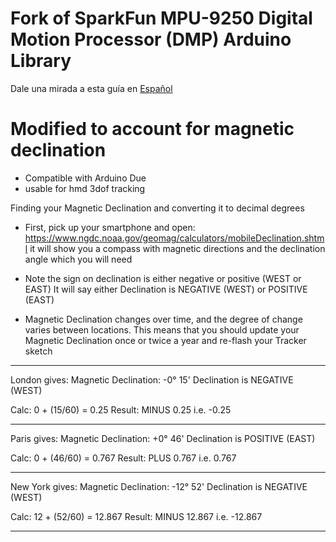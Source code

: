Fork of SparkFun MPU-9250 Digital Motion Processor (DMP) Arduino Library
========================================
Dale una mirada a esta guía en [Español](README.es.md)

Modified to  account for magnetic declination
========================================
* Compatible with Arduino Due
* usable for hmd 3dof tracking

Finding your Magnetic Declination and converting it to decimal degrees


* First, pick up your smartphone and open:
https://www.ngdc.noaa.gov/geomag/calculators/mobileDeclination.shtml
it will show you a compass with magnetic directions and the declination angle which you will need 

* Note the sign on declination is either negative or positive (WEST or EAST)
It will say either Declination is NEGATIVE (WEST) or POSITIVE (EAST)

* Magnetic Declination changes over time, and the degree of change varies 
between locations. This means that you should update your Magnetic 
Declination once or twice a year and re-flash your Tracker sketch

--------------------------------

London gives:
Magnetic Declination: -0° 15'
Declination is NEGATIVE (WEST)

Calc: 0 + (15/60) = 0.25
Result: MINUS 0.25
i.e. -0.25

--------------------------------

Paris gives:
Magnetic Declination: +0° 46'
Declination is POSITIVE (EAST)

Calc: 0 + (46/60) = 0.767
Result: PLUS 0.767
i.e. 0.767

--------------------------------

New York gives:
Magnetic Declination: -12° 52'
Declination is NEGATIVE (WEST)

Calc: 12 + (52/60) = 12.867
Result: MINUS 12.867
i.e. -12.867

--------------------------------

